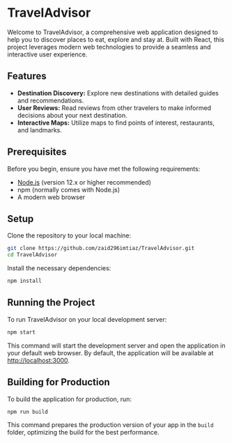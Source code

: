 
# TravelAdvisor

Welcome to TravelAdvisor, a comprehensive web application designed to help you to discover places to eat, explore and stay at. Built with React, this project leverages modern web technologies to provide a seamless and interactive user experience.

## Features

- **Destination Discovery:** Explore new destinations with detailed guides and recommendations.
- **User Reviews:** Read reviews from other travelers to make informed decisions about your next destination.
- **Interactive Maps:** Utilize maps to find points of interest, restaurants, and landmarks.

## Prerequisites

Before you begin, ensure you have met the following requirements:

- [Node.js](https://nodejs.org/en/) (version 12.x or higher recommended)
- npm (normally comes with Node.js)
- A modern web browser

## Setup

Clone the repository to your local machine:

```bash
git clone https://github.com/zaid296imtiaz/TravelAdvisor.git
cd TravelAdvisor
```

Install the necessary dependencies:

```bash
npm install
```

## Running the Project

To run TravelAdvisor on your local development server:

```bash
npm start
```

This command will start the development server and open the application in your default web browser. By default, the application will be available at [http://localhost:3000](http://localhost:3000).

## Building for Production

To build the application for production, run:

```bash
npm run build
```

This command prepares the production version of your app in the `build` folder, optimizing the build for the best performance.

